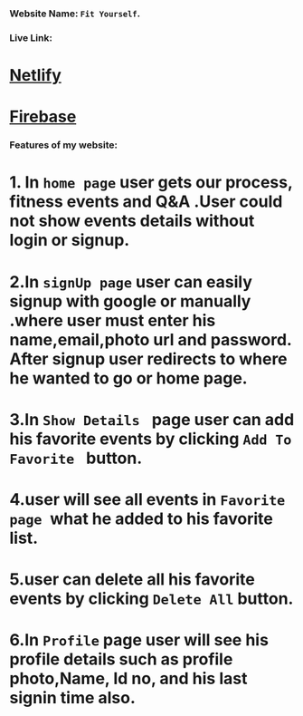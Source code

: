 ### Website Name: `Fit Yourself`.

### Live Link:

# [Netlify](https://fit-yourself.netlify.app)

# [Firebase](https://fit-yourself-ea8b0.web.app)

### Features of my website:

# 1. In `home page` user gets our process, fitness events and Q&A .User could not show events details without login or signup.

# 2.In `signUp page` user can easily signup with google or manually .where user must enter his name,email,photo url and password. After signup user redirects to where he wanted to go or home page.

# 3.In `Show Details ` page user can add his favorite events by clicking `Add To Favorite ` button.

# 4.user will see all events in `Favorite page `what he added to his favorite list.

# 5.user can delete all his favorite events by clicking `Delete All` button.

# 6.In `Profile` page user will see his profile details such as profile photo,Name, Id no, and his last signin time also.

